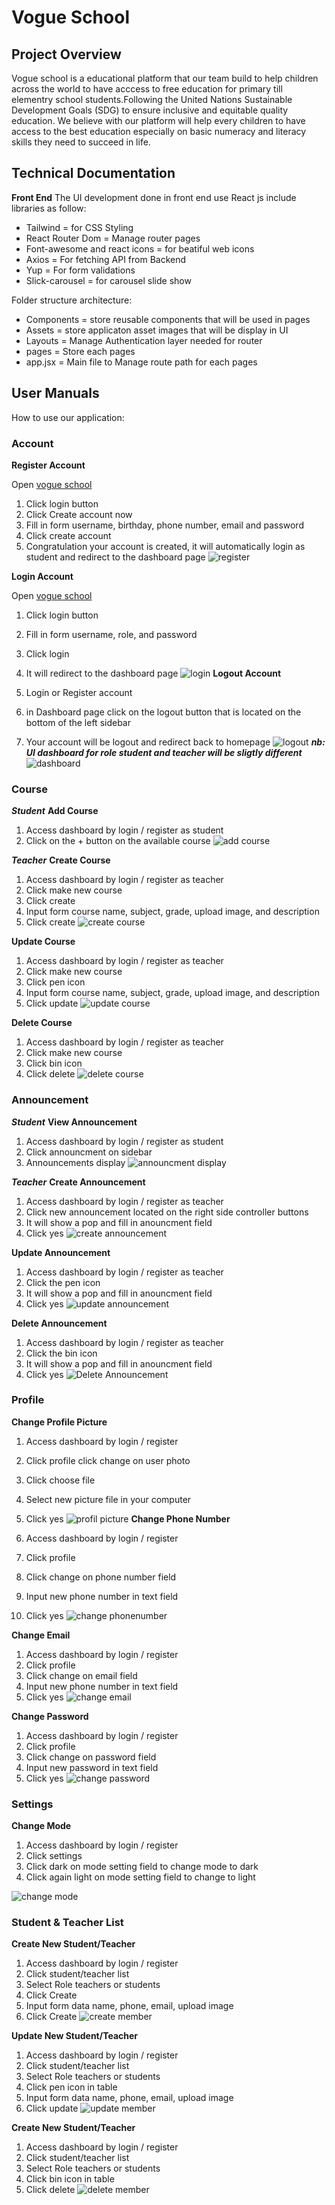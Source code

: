 # Vogue School

## Project Overview

Vogue school is a educational platform that our team build to help children across the world to have acccess to free education for primary till elementry school students.Following the United Nations Sustainable Development Goals (SDG) to ensure inclusive and equitable quality education. We believe with our platform will help every children to have access to the best education especially on basic numeracy and literacy skills they need to succeed in life.

## Technical Documentation

**Front End**
The UI development done in front end use React js include libraries as follow:

- Tailwind = for CSS Styling
- React Router Dom = Manage router pages
- Font-awesome and react icons = for beatiful web icons
- Axios = For fetching API from Backend
- Yup = For form validations
- Slick-carousel = for carousel slide show

Folder structure architecture:

- Components = store reusable components that will be used in pages
- Assets = store applicaton asset images that will be display in UI
- Layouts = Manage Authentication layer needed for router
- pages = Store each pages
- app.jsx = Main file to Manage route path for each pages

## User Manuals

How to use our application:

### Account

**Register Account**

Open [vogue school](https://dev--vogueschool-dev-env.netlify.app/)

1. Click login button
2. Click Create account now
3. Fill in form username, birthday, phone number, email and password
4. Click create account
5. Congratulation your account is created, it will automatically login as student and redirect to the dashboard page
   ![register](src/assets/readme/Register_Account.png)

**Login Account**

Open [vogue school](https://dev--vogueschool-dev-env.netlify.app/)

1. Click login button
2. Fill in form username, role, and password
3. Click login
4. It will redirect to the dashboard page
   ![login](src/assets/readme/Login_Account.png)
   **Logout Account**

1. Login or Register account
2. in Dashboard page click on the logout button that is located on the bottom of the left sidebar
3. Your account will be logout and redirect back to homepage
   ![logout](src/assets/readme/Logout_Account.png)
   **_nb: UI dashboard for role student and teacher will be sligtly different_**
   ![dashboard](src/assets/readme/Dashboard_Display.png)

### Course

**_Student_**
**Add Course**

1. Access dashboard by login / register as student
2. Click on the + button on the available course
   ![add course](src/assets/readme/Add_Course.png)

**_Teacher_**
**Create Course**

1. Access dashboard by login / register as teacher
2. Click make new course
3. Click create
4. Input form course name, subject, grade, upload image, and description
5. Click create
   ![create course](src/assets/readme/Create_Course.png)

**Update Course**

1. Access dashboard by login / register as teacher
2. Click make new course
3. Click pen icon
4. Input form course name, subject, grade, upload image, and description
5. Click update
   ![update course](src/assets/readme/Update_Course.png)

**Delete Course**

1. Access dashboard by login / register as teacher
2. Click make new course
3. Click bin icon
4. Click delete
   ![delete course](src/assets/readme/Delete_Course.png)

### Announcement

**_Student_**
**View Announcement**

1. Access dashboard by login / register as student
2. Click announcment on sidebar
3. Announcements display
   ![announcment display](src/assets/readme/Announcement_Display.png)

**_Teacher_**
**Create Announcement**

1. Access dashboard by login / register as teacher
2. Click new announcement located on the right side controller buttons
3. It will show a pop and fill in anouncment field
4. Click yes
   ![create announcement](src/assets/readme/Create_Announcement.png)

**Update Announcement**

1. Access dashboard by login / register as teacher
2. Click the pen icon
3. It will show a pop and fill in anouncment field
4. Click yes
   ![update announcement](src/assets/readme/Update_Announcement.png)

**Delete Announcement**

1. Access dashboard by login / register as teacher
2. Click the bin icon
3. It will show a pop and fill in anouncment field
4. Click yes
   ![Delete Announcement](src/assets/readme/Delete_Announcement.png)

### Profile

**Change Profile Picture**

1. Access dashboard by login / register
2. Click profile click change on user photo
3. Click choose file
4. Select new picture file in your computer
5. Click yes
   ![profil picture](src/assets/readme/Update_ProfilePicture.png)
   **Change Phone Number**

6. Access dashboard by login / register
7. Click profile
8. Click change on phone number field
9. Input new phone number in text field
10. Click yes
    ![change phonenumber](src/assets/readme/Update_PhoneNumber.png)

**Change Email**

1. Access dashboard by login / register
2. Click profile
3. Click change on email field
4. Input new phone number in text field
5. Click yes
   ![change email](src/assets/readme/Update_Email.png)

**Change Password**

1. Access dashboard by login / register
2. Click profile
3. Click change on password field
4. Input new password in text field
5. Click yes
   ![change password](src/assets/readme/Update_Password.png)

### Settings

**Change Mode**

1. Access dashboard by login / register
2. Click settings
3. Click dark on mode setting field to change mode to dark
4. Click again light on mode setting field to change to light

![change mode](src/assets/readme/Settings_ChangeMode.png)

### Student & Teacher List

**Create New Student/Teacher**

1. Access dashboard by login / register
2. Click student/teacher list
3. Select Role teachers or students
4. Click Create
5. Input form data name, phone, email, upload image
6. Click Create
   ![create member](src/assets/readme/create_member.png)

**Update New Student/Teacher**

1. Access dashboard by login / register
2. Click student/teacher list
3. Select Role teachers or students
4. Click pen icon in table
5. Input form data name, phone, email, upload image
6. Click update
   ![update member](src/assets/readme/Update_Member.png)

**Create New Student/Teacher**

1. Access dashboard by login / register
2. Click student/teacher list
3. Select Role teachers or students
4. Click bin icon in table
5. Click delete
   ![delete member](src/assets/readme/Delete_member.png)
